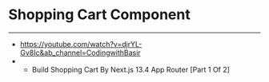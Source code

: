 # Shopping Cart Component
--------------------------
- https://youtube.com/watch?v=djrYL-Gv8Ic&ab_channel=CodingwithBasir
- - Build Shopping Cart By Next.js 13.4 App Router [Part 1 Of 2]
